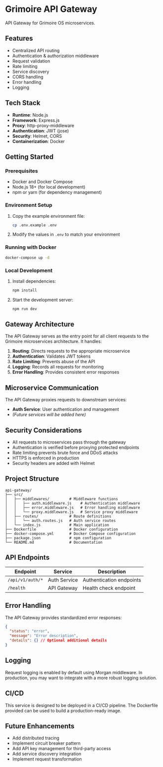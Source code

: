 # Grimoire API Gateway

API Gateway for Grimoire OS microservices.

## Features

* Centralized API routing
* Authentication & authorization middleware
* Request validation
* Rate limiting
* Service discovery
* CORS handling
* Error handling
* Logging

## Tech Stack

* **Runtime**: Node.js
* **Framework**: Express.js
* **Proxy**: http-proxy-middleware
* **Authentication**: JWT (jose)
* **Security**: Helmet, CORS
* **Containerization**: Docker

## Getting Started

### Prerequisites

* Docker and Docker Compose
* Node.js 18+ (for local development)
* npm or yarn (for dependency management)

### Environment Setup

1. Copy the example environment file:

   ```bash
   cp .env.example .env
   ```

2. Modify the values in `.env` to match your environment

### Running with Docker

```bash
docker-compose up -d
```

### Local Development

1. Install dependencies:

   ```bash
   npm install
   ```

2. Start the development server:
   ```bash
   npm run dev
   ```

## Gateway Architecture

The API Gateway serves as the entry point for all client requests to the Grimoire microservices architecture. It handles:

1. **Routing**: Directs requests to the appropriate microservice
2. **Authentication**: Validates JWT tokens
3. **Rate Limiting**: Prevents abuse of the API
4. **Logging**: Records all requests for monitoring
5. **Error Handling**: Provides consistent error responses

## Microservice Communication

The API Gateway proxies requests to downstream services:

* **Auth Service**: User authentication and management
* _(Future services will be added here)_

## Security Considerations

* All requests to microservices pass through the gateway
* Authentication is verified before proxying protected endpoints
* Rate limiting prevents brute force and DDoS attacks
* HTTPS is enforced in production
* Security headers are added with Helmet

## Project Structure

```
api-gateway/
├── src/
│   ├── middlewares/         # Middleware functions
│   │   ├── auth.middleware.js    # Authentication middleware
│   │   ├── error.middleware.js   # Error handling middleware
│   │   └── proxy.middleware.js   # Service proxy middleware
│   ├── routes/              # Route definitions
│   │   └── auth.routes.js   # Auth service routes
│   └── index.js             # Main application
├── Dockerfile               # Docker configuration
├── docker-compose.yml       # Docker Compose configuration
├── package.json             # npm configuration
└── README.md                # Documentation
```

## API Endpoints

| Endpoint         | Service      | Description              |
| ---------------- | ------------ | ------------------------ |
| `/api/v1/auth/*` | Auth Service | Authentication endpoints |
| `/health`        | API Gateway  | Health check endpoint    |

## Error Handling

The API Gateway provides standardized error responses:

```json
{
  "status": "error",
  "message": "Error description",
  "details": {} // Optional additional details
}
```

## Logging

Request logging is enabled by default using Morgan middleware. In production, you may want to integrate with a more robust logging solution.

## CI/CD

This service is designed to be deployed in a CI/CD pipeline. The Dockerfile provided can be used to build a production-ready image.

## Future Enhancements

* Add distributed tracing
* Implement circuit breaker pattern
* Add API key management for third-party access
* Add service discovery integration
* Implement request transformation
